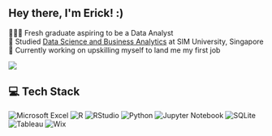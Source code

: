 ## Hey there, I'm Erick! :)

👩🏻‍💻 Fresh graduate aspiring to be a Data Analyst <br/>
📜 Studied [Data Science and Business Analytics](https://www.sim.edu.sg/degrees-diplomas/programmes/programme-listing/bachelor-of-science-honours-data-science-and-business-analytics) at SIM University, Singapore <br/>
💪 Currently working on upskilling myself to land me my first job 

![](https://github-readme-stats.vercel.app/api?username=ikereekei&theme=radical&hide_border=false&include_all_commits=true&count_private=true)<br/>

## 💻 Tech Stack
![Microsoft Excel](https://img.shields.io/badge/Microsoft_Excel-217346?style=for-the-badge&logo=microsoft-excel&logoColor=white)
![R](https://img.shields.io/badge/r-%23276DC3.svg?style=for-the-badge&logo=r&logoColor=white)
![RStudio](https://img.shields.io/badge/RStudio-4285F4?style=for-the-badge&logo=rstudio&logoColor=white)
![Python](https://img.shields.io/badge/python-3670A0?style=for-the-badge&logo=python&logoColor=ffdd54)
![Jupyter Notebook](https://img.shields.io/badge/Jupyter-F37626.svg?&style=for-the-badge&logo=Jupyter&logoColor=white)
![SQLite](https://img.shields.io/badge/Sqlite-003B57?style=for-the-badge&logo=sqlite&logoColor=white)
![Tableau](https://img.shields.io/badge/Tableau-E97627?style=for-the-badge&logo=Tableau&logoColor=white)
![Wix](https://img.shields.io/badge/Wix-000?style=for-the-badge&logo=wix&logoColor=white)
